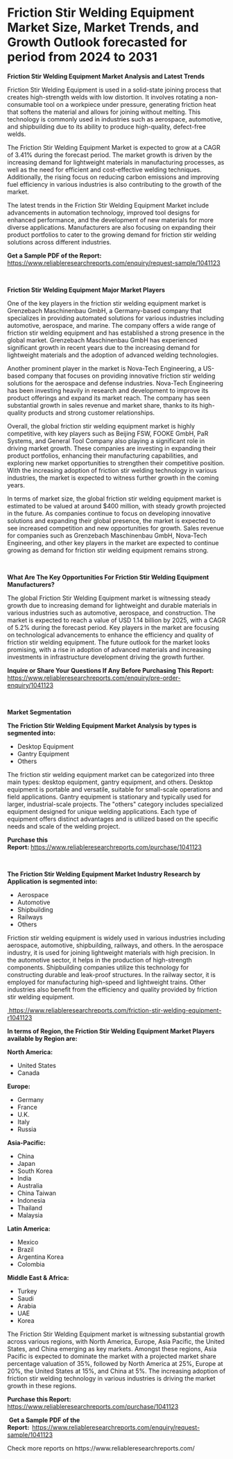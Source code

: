 <p><h1>Friction Stir Welding Equipment Market Size, Market Trends, and Growth Outlook forecasted for period from 2024 to 2031</h1></p><p><strong>Friction Stir Welding Equipment Market Analysis and Latest Trends</strong></p>
<p><p>Friction Stir Welding Equipment is used in a solid-state joining process that creates high-strength welds with low distortion. It involves rotating a non-consumable tool on a workpiece under pressure, generating friction heat that softens the material and allows for joining without melting. This technology is commonly used in industries such as aerospace, automotive, and shipbuilding due to its ability to produce high-quality, defect-free welds.</p><p>The Friction Stir Welding Equipment Market is expected to grow at a CAGR of 3.41% during the forecast period. The market growth is driven by the increasing demand for lightweight materials in manufacturing processes, as well as the need for efficient and cost-effective welding techniques. Additionally, the rising focus on reducing carbon emissions and improving fuel efficiency in various industries is also contributing to the growth of the market.</p><p>The latest trends in the Friction Stir Welding Equipment Market include advancements in automation technology, improved tool designs for enhanced performance, and the development of new materials for more diverse applications. Manufacturers are also focusing on expanding their product portfolios to cater to the growing demand for friction stir welding solutions across different industries.</p></p>
<p><strong>Get a Sample PDF of the Report:&nbsp;</strong> <a href="https://www.reliableresearchreports.com/enquiry/request-sample/1041123">https://www.reliableresearchreports.com/enquiry/request-sample/1041123</a></p>
<p>&nbsp;</p>
<p><strong>Friction Stir Welding Equipment Major Market Players</strong></p>
<p><p>One of the key players in the friction stir welding equipment market is Grenzebach Maschinenbau GmbH, a Germany-based company that specializes in providing automated solutions for various industries including automotive, aerospace, and marine. The company offers a wide range of friction stir welding equipment and has established a strong presence in the global market. Grenzebach Maschinenbau GmbH has experienced significant growth in recent years due to the increasing demand for lightweight materials and the adoption of advanced welding technologies.</p><p>Another prominent player in the market is Nova-Tech Engineering, a US-based company that focuses on providing innovative friction stir welding solutions for the aerospace and defense industries. Nova-Tech Engineering has been investing heavily in research and development to improve its product offerings and expand its market reach. The company has seen substantial growth in sales revenue and market share, thanks to its high-quality products and strong customer relationships.</p><p>Overall, the global friction stir welding equipment market is highly competitive, with key players such as Beijing FSW, FOOKE GmbH, PaR Systems, and General Tool Company also playing a significant role in driving market growth. These companies are investing in expanding their product portfolios, enhancing their manufacturing capabilities, and exploring new market opportunities to strengthen their competitive position. With the increasing adoption of friction stir welding technology in various industries, the market is expected to witness further growth in the coming years.</p><p>In terms of market size, the global friction stir welding equipment market is estimated to be valued at around $400 million, with steady growth projected in the future. As companies continue to focus on developing innovative solutions and expanding their global presence, the market is expected to see increased competition and new opportunities for growth. Sales revenue for companies such as Grenzebach Maschinenbau GmbH, Nova-Tech Engineering, and other key players in the market are expected to continue growing as demand for friction stir welding equipment remains strong.</p></p>
<p>&nbsp;</p>
<p><strong>What Are The Key Opportunities For Friction Stir Welding Equipment Manufacturers?</strong></p>
<p><p>The global Friction Stir Welding Equipment market is witnessing steady growth due to increasing demand for lightweight and durable materials in various industries such as automotive, aerospace, and construction. The market is expected to reach a value of USD 1.14 billion by 2025, with a CAGR of 5.2% during the forecast period. Key players in the market are focusing on technological advancements to enhance the efficiency and quality of friction stir welding equipment. The future outlook for the market looks promising, with a rise in adoption of advanced materials and increasing investments in infrastructure development driving the growth further.</p></p>
<p><strong>Inquire or Share Your Questions If Any Before Purchasing This Report:</strong> <a href="https://www.reliableresearchreports.com/enquiry/pre-order-enquiry/1041123">https://www.reliableresearchreports.com/enquiry/pre-order-enquiry/1041123</a></p>
<p>&nbsp;</p>
<p><strong>Market Segmentation</strong></p>
<p><strong>The Friction Stir Welding Equipment Market Analysis by types is segmented into:</strong></p>
<p><ul><li>Desktop Equipment</li><li>Gantry Equipment</li><li>Others</li></ul></p>
<p><p>The friction stir welding equipment market can be categorized into three main types: desktop equipment, gantry equipment, and others. Desktop equipment is portable and versatile, suitable for small-scale operations and field applications. Gantry equipment is stationary and typically used for larger, industrial-scale projects. The "others" category includes specialized equipment designed for unique welding applications. Each type of equipment offers distinct advantages and is utilized based on the specific needs and scale of the welding project.</p></p>
<p><strong>Purchase this Report:&nbsp;</strong><a href="https://www.reliableresearchreports.com/purchase/1041123">https://www.reliableresearchreports.com/purchase/1041123</a></p>
<p>&nbsp;</p>
<p><strong>The Friction Stir Welding Equipment Market Industry Research by Application is segmented into:</strong></p>
<p><ul><li>Aerospace</li><li>Automotive</li><li>Shipbuilding</li><li>Railways</li><li>Others</li></ul></p>
<p><p>Friction stir welding equipment is widely used in various industries including aerospace, automotive, shipbuilding, railways, and others. In the aerospace industry, it is used for joining lightweight materials with high precision. In the automotive sector, it helps in the production of high-strength components. Shipbuilding companies utilize this technology for constructing durable and leak-proof structures. In the railway sector, it is employed for manufacturing high-speed and lightweight trains. Other industries also benefit from the efficiency and quality provided by friction stir welding equipment.</p></p>
<p><a href="https://www.reliableresearchreports.com/friction-stir-welding-equipment-r1041123">&nbsp;https://www.reliableresearchreports.com/friction-stir-welding-equipment-r1041123</a></p>
<p><strong>In terms of Region, the Friction Stir Welding Equipment Market Players available by Region are:</strong></p>
<p>
    <p> <strong> North America: </strong>
        <ul>
            <li>United States</li>
            <li>Canada</li>
        </ul>
        </p> 
    <p> <strong> Europe: </strong>
        <ul>
            <li>Germany</li>
            <li>France</li>
            <li>U.K.</li>
            <li>Italy</li>
            <li>Russia</li>
        </ul>
        </p> 
    <p> <strong> Asia-Pacific: </strong>
        <ul>
            <li>China</li>
            <li>Japan</li>
            <li>South Korea</li>
            <li>India</li>
            <li>Australia</li>
            <li>China Taiwan</li>
            <li>Indonesia</li>
            <li>Thailand</li>
            <li>Malaysia</li>
        </ul>
        </p> 
    <p> <strong> Latin America: </strong>
        <ul>
            <li>Mexico</li>
            <li>Brazil</li>
            <li>Argentina Korea</li>
            <li>Colombia</li>
        </ul>
        </p> 
    <p> <strong> Middle East & Africa: </strong>
        <ul>
            <li>Turkey</li>
            <li>Saudi</li>
            <li>Arabia</li>
            <li>UAE</li>
            <li>Korea</li>
        </ul>
    </p>
    </p>
<p><p>The Friction Stir Welding Equipment market is witnessing substantial growth across various regions, with North America, Europe, Asia Pacific, the United States, and China emerging as key markets. Amongst these regions, Asia Pacific is expected to dominate the market with a projected market share percentage valuation of 35%, followed by North America at 25%, Europe at 20%, the United States at 15%, and China at 5%. The increasing adoption of friction stir welding technology in various industries is driving the market growth in these regions.</p></p>
<p><strong>Purchase this Report: </strong><a href="https://www.reliableresearchreports.com/purchase/1041123">https://www.reliableresearchreports.com/purchase/1041123</a></p>
<p>&nbsp;<strong>Get a Sample PDF of the Report:&nbsp;&nbsp;</strong><a href="https://www.reliableresearchreports.com/enquiry/request-sample/1041123">https://www.reliableresearchreports.com/enquiry/request-sample/1041123</a></p>
<p><strong></strong></p>
<p>Check more reports on https://www.reliableresearchreports.com/</p>